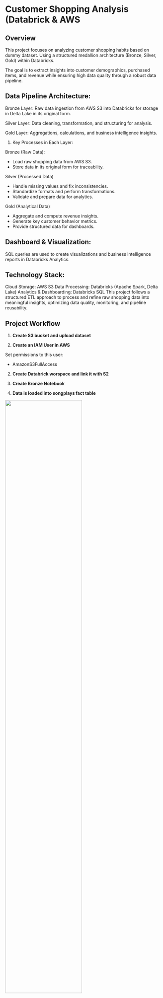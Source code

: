 # Customer Shopping Analysis (Databrick & AWS

## Overview

This project focuses on analyzing customer shopping habits based on dummy dataset. Using a structured medallion architecture (Bronze, Silver, Gold) within Databricks. 

The goal is to extract insights into customer demographics, purchased items, and revenue while ensuring high data quality through a robust data pipeline.

## Data Pipeline Architecture:

Bronze Layer: Raw data ingestion from AWS S3 into Databricks for storage in Delta Lake in its original form.

Silver Layer: Data cleaning, transformation, and structuring for analysis.

Gold Layer: Aggregations, calculations, and business intelligence insights.

1. Key Processes in Each Layer:

Bronze (Raw Data):
- Load raw shopping data from AWS S3.
- Store data in its original form for traceability.
  
Silver (Processed Data)
- Handle missing values and fix inconsistencies.
- Standardize formats and perform transformations.
- Validate and prepare data for analytics.

Gold (Analytical Data)
- Aggregate and compute revenue insights.
- Generate key customer behavior metrics.
- Provide structured data for dashboards.

  
## Dashboard & Visualization:
SQL queries are used to create visualizations and business intelligence reports in Databricks Analytics.


## Technology Stack:
Cloud Storage: AWS S3
Data Processing: Databricks (Apache Spark, Delta Lake)
Analytics & Dashboarding: Databricks SQL
This project follows a structured ETL approach to process and refine raw shopping data into meaningful insights, optimizing data quality, monitoring, and pipeline reusability.

## Project Workflow
1. <b>Create S3 bucket and upload dataset</b>

2. <b>Create an IAM User in AWS</b>

Set permissions to this user:

- AmazonS3FullAccess

2. <b>Create Databrick worspace and link it with S2</b>

3. <b>Create Bronze Notebook</b>


1. <b>Data is loaded into songplays fact table</b>

<img src="images/songplays_table.png" width="70%">

2. <b>The DAG is success for all tasks</b>

<img src="images/sparkify_DAG_success.png" width="70%">

